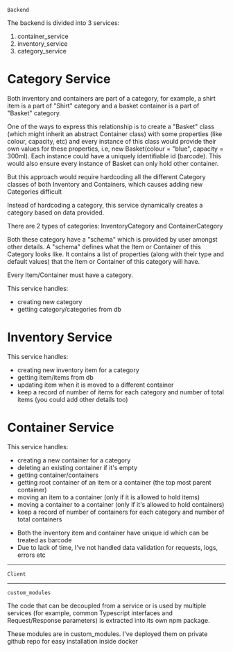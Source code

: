 `Backend`

The backend is divided into 3 services:
  1. container_service
  2. inventory_service
  3. category_service

# Category Service
Both inventory and containers are part of a category, for example, a shirt item is a part of "Shirt" category and a basket container is a part of "Basket" category.

One of the ways to express this relationship is to create a "Basket" class (which might inherit an abstract Container class) with some properties (like colour, capacity, etc) and every instance of this class would provide their own values for these properties, i.e, new Basket(colour = "blue", capacity = 300ml). 
Each instance could have a uniquely identifiable id (barcode).
This would also ensure every instance of Basket can only hold other container.

But this approach would require hardcoding all the different Category classes of both Inventory and Containers, which causes adding new Categories difficult

Instead of hardcoding a category, this service dynamically creates a category based on data provided.

There are 2 types of categories: InventoryCategory and ContainerCategory

Both these category have a "schema" which is provided by user amongst other details.
A "schema" defines what the Item or Container of this Category looks like. It contains a list of properties (along with their type and default values) that the Item or Container of this category will have.

Every Item/Container must have a category.

This service handles:
  - creating new category
  - getting category/categories from db

# Inventory Service
This service handles:
  - creating new inventory item for a category
  - getting item/items from db
  - updating item when it is moved to a different container
  - keep a record of number of items for each category and number of total items (you could add other details too)

# Container Service
This service handles:
  - creating a new container for a category
  - deleting an existing container if it's empty
  - getting container/containers
  - getting root container of an item or a container (the top most parent container)
  - moving an item to a container (only if it is allowed to hold items)
  - moving a container to a container (only if it's allowed to hold containers)
  - keep a record of number of containers for each category and number of total containers



* Both the inventory item and container have unique id which can be treated as barcode
* Due to lack of time, I've not handled data validation for requests, logs, errors etc

------------

`Client`

------------


`custom_modules`

The code that can be decoupled from a service or is used by multiple services (for example, common Typescript interfaces and Request/Response parameters) is extracted into its own npm package.

These modules are in custom_modules.
I've deployed them on private github repo for easy installation inside docker